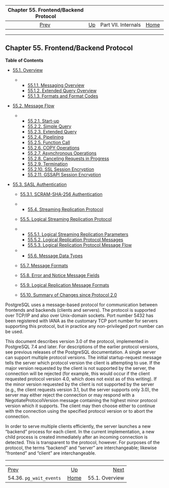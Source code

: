 <!--?xml version="1.0" encoding="UTF-8" standalone="no"?-->

|           Chapter 55. Frontend/Backend Protocol           |                                            |                     |                                                       |                                                  |
| :-------------------------------------------------------: | :----------------------------------------- | :-----------------: | ----------------------------------------------------: | -----------------------------------------------: |
| [Prev](view-pg-wait-events.html "54.36. pg_wait_events")  | [Up](internals.html "Part VII. Internals") | Part VII. Internals | [Home](index.html "PostgreSQL 17devel Documentation") |  [Next](protocol-overview.html "55.1. Overview") |

***

## Chapter 55. Frontend/Backend Protocol

**Table of Contents**

* [55.1. Overview](protocol-overview.html)

  * *   [55.1.1. Messaging Overview](protocol-overview.html#PROTOCOL-MESSAGE-CONCEPTS)
    * [55.1.2. Extended Query Overview](protocol-overview.html#PROTOCOL-QUERY-CONCEPTS)
    * [55.1.3. Formats and Format Codes](protocol-overview.html#PROTOCOL-FORMAT-CODES)

* [55.2. Message Flow](protocol-flow.html)

  * *   [55.2.1. Start-up](protocol-flow.html#PROTOCOL-FLOW-START-UP)
    * [55.2.2. Simple Query](protocol-flow.html#PROTOCOL-FLOW-SIMPLE-QUERY)
    * [55.2.3. Extended Query](protocol-flow.html#PROTOCOL-FLOW-EXT-QUERY)
    * [55.2.4. Pipelining](protocol-flow.html#PROTOCOL-FLOW-PIPELINING)
    * [55.2.5. Function Call](protocol-flow.html#PROTOCOL-FLOW-FUNCTION-CALL)
    * [55.2.6. COPY Operations](protocol-flow.html#PROTOCOL-COPY)
    * [55.2.7. Asynchronous Operations](protocol-flow.html#PROTOCOL-ASYNC)
    * [55.2.8. Canceling Requests in Progress](protocol-flow.html#PROTOCOL-FLOW-CANCELING-REQUESTS)
    * [55.2.9. Termination](protocol-flow.html#PROTOCOL-FLOW-TERMINATION)
    * [55.2.10. SSL Session Encryption](protocol-flow.html#PROTOCOL-FLOW-SSL)
    * [55.2.11. GSSAPI Session Encryption](protocol-flow.html#PROTOCOL-FLOW-GSSAPI)

* [55.3. SASL Authentication](sasl-authentication.html)

  * [55.3.1. SCRAM-SHA-256 Authentication](sasl-authentication.html#SASL-SCRAM-SHA-256)

  * *   [55.4. Streaming Replication Protocol](protocol-replication.html)
  * [55.5. Logical Streaming Replication Protocol](protocol-logical-replication.html)

    <!---->

  * *   [55.5.1. Logical Streaming Replication Parameters](protocol-logical-replication.html#PROTOCOL-LOGICAL-REPLICATION-PARAMS)
    * [55.5.2. Logical Replication Protocol Messages](protocol-logical-replication.html#PROTOCOL-LOGICAL-MESSAGES)
    * [55.5.3. Logical Replication Protocol Message Flow](protocol-logical-replication.html#PROTOCOL-LOGICAL-MESSAGES-FLOW)

  * *   [55.6. Message Data Types](protocol-message-types.html)
  * [55.7. Message Formats](protocol-message-formats.html)
  * [55.8. Error and Notice Message Fields](protocol-error-fields.html)
  * [55.9. Logical Replication Message Formats](protocol-logicalrep-message-formats.html)
  * [55.10. Summary of Changes since Protocol 2.0](protocol-changes.html)

PostgreSQL uses a message-based protocol for communication between frontends and backends (clients and servers). The protocol is supported over TCP/IP and also over Unix-domain sockets. Port number 5432 has been registered with IANA as the customary TCP port number for servers supporting this protocol, but in practice any non-privileged port number can be used.

This document describes version 3.0 of the protocol, implemented in PostgreSQL 7.4 and later. For descriptions of the earlier protocol versions, see previous releases of the PostgreSQL documentation. A single server can support multiple protocol versions. The initial startup-request message tells the server which protocol version the client is attempting to use. If the major version requested by the client is not supported by the server, the connection will be rejected (for example, this would occur if the client requested protocol version 4.0, which does not exist as of this writing). If the minor version requested by the client is not supported by the server (e.g., the client requests version 3.1, but the server supports only 3.0), the server may either reject the connection or may respond with a NegotiateProtocolVersion message containing the highest minor protocol version which it supports. The client may then choose either to continue with the connection using the specified protocol version or to abort the connection.

In order to serve multiple clients efficiently, the server launches a new “backend” process for each client. In the current implementation, a new child process is created immediately after an incoming connection is detected. This is transparent to the protocol, however. For purposes of the protocol, the terms “backend” and “server” are interchangeable; likewise “frontend” and “client” are interchangeable.

***

|                                                           |                                                       |                                                  |
| :-------------------------------------------------------- | :---------------------------------------------------: | -----------------------------------------------: |
| [Prev](view-pg-wait-events.html "54.36. pg_wait_events")  |       [Up](internals.html "Part VII. Internals")      |  [Next](protocol-overview.html "55.1. Overview") |
| 54.36. `pg_wait_events`                                   | [Home](index.html "PostgreSQL 17devel Documentation") |                                   55.1. Overview |
